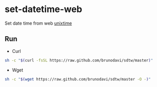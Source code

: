# set-datetime-web

Set date time from web [unixtime](http://unixtime.co.za)

## Run

- Curl

```bash
sh -c "$(curl -fsSL https://raw.github.com/brunodavi/sdtw/master)"
```

- Wget

```bash
sh -c "$(wget https://raw.github.com/brunodavi/sdtw/master -O -)"
```
